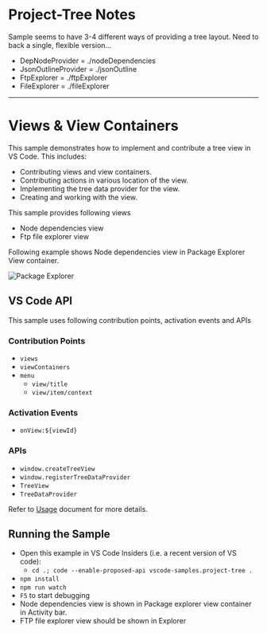 # Project-Tree Notes

Sample seems to have 3-4 different ways of providing a tree layout.  Need to back 
a single, flexible version...

*  DepNodeProvider = ./nodeDependencies
*  JsonOutlineProvider = ./jsonOutline
*  FtpExplorer = ./ftpExplorer
*  FileExplorer = ./fileExplorer


-----------


# Views & View Containers

This sample demonstrates how to implement and contribute a tree view in VS Code. This includes:

- Contributing views and view containers.
- Contributing actions in various location of the view.
- Implementing the tree data provider for the view.
- Creating and working with the view.

This sample provides following views

- Node dependencies view
- Ftp file explorer view

Following example shows Node dependencies view in Package Explorer View container.

![Package Explorer](./resources/package-explorer.png)

## VS Code API

This sample uses following contribution points, activation events and APIs

### Contribution Points

- `views`
- `viewContainers`
- `menu`
	- `view/title`
	- `view/item/context`

### Activation Events

- `onView:${viewId}`

### APIs

- `window.createTreeView`
- `window.registerTreeDataProvider`
- `TreeView`
- `TreeDataProvider`

Refer to [Usage](./USAGE.md) document for more details.

## Running the Sample

- Open this example in VS Code Insiders (i.e. a recent version of VS code):
  -  `cd .; code --enable-proposed-api vscode-samples.project-tree .`
- `npm install`
- `npm run watch`
- `F5` to start debugging
- Node dependencies view is shown in Package explorer view container in Activity bar.
- FTP file explorer view should be shown in Explorer


